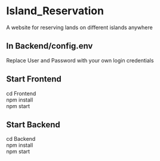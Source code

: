 # Island_Reservation
A website for reserving lands on different islands anywhere

## In Backend/config.env
Replace User and Password with your own login credentials  

## Start Frontend
cd Frontend  
npm install  
npm start  

## Start Backend
cd Backend  
npm install  
npm start  